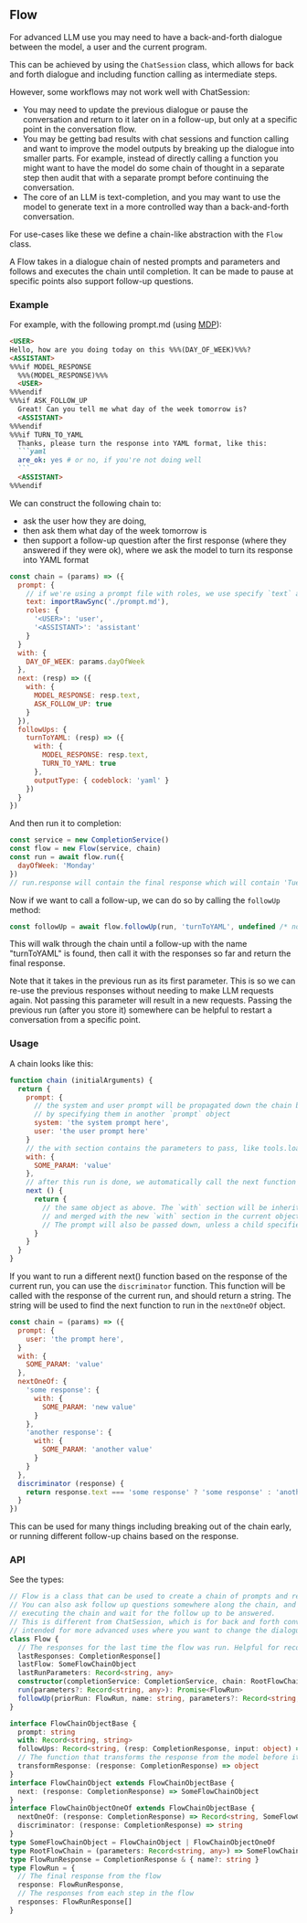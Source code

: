 ## Flow

For advanced LLM use you may need to have a back-and-forth dialogue between the model, a user and the current program.

This can be achieved by using the `ChatSession` class, which allows for back and forth dialogue and including function calling as intermediate steps.

However, some workflows may not work well with ChatSession:
* You may need to update the previous dialogue or pause the conversation and return to it later on in a follow-up, but only at a specific point in the conversation flow.
* You may be getting bad results with chat sessions and function calling and want to improve the model outputs by breaking up the dialogue into smaller parts. For example, instead of directly calling a function you might want to have the model do some chain of thought in a separate step then audit that with a separate prompt before continuing the conversation.
* The core of an LLM is text-completion, and you may want to use the model to generate text in a more controlled way than a back-and-forth conversation.

For use-cases like these we define a chain-like abstraction with the `Flow` class. 

A Flow takes in a dialogue chain of nested prompts and parameters and follows and executes the chain until completion.
It can be made to pause at specific points also support follow-up questions.

### Example

For example, with the following prompt.md (using [MDP](./MarkdownProcessing.md)):
````md
<USER>
Hello, how are you doing today on this %%%(DAY_OF_WEEK)%%%?
<ASSISTANT>
%%%if MODEL_RESPONSE
  %%%(MODEL_RESPONSE)%%%
  <USER>
%%%endif
%%%if ASK_FOLLOW_UP
  Great! Can you tell me what day of the week tomorrow is?
  <ASSISTANT>
%%%endif
%%%if TURN_TO_YAML
  Thanks, please turn the response into YAML format, like this:
  ```yaml
  are_ok: yes # or no, if you're not doing well
  ```
  <ASSISTANT>
%%%endif
````

We can construct the following chain to:
* ask the user how they are doing, 
* then ask them what day of the week tomorrow is
* then support a follow-up question after the first response (where they answered if they were ok), where we ask the model to turn its response into YAML format

```js
const chain = (params) => ({
  prompt: {
    // if we're using a prompt file with roles, we use specify `text` and `roles`. Otherwise, we can specify `user` and `system` as below.
    text: importRawSync('./prompt.md'),
    roles: {
      '<USER>': 'user',
      '<ASSISTANT>': 'assistant'
    }
  }
  with: {
    DAY_OF_WEEK: params.dayOfWeek
  },
  next: (resp) => ({
    with: {
      MODEL_RESPONSE: resp.text,
      ASK_FOLLOW_UP: true
    }
  }),
  followUps: {
    turnToYAML: (resp) => ({
      with: {
        MODEL_RESPONSE: resp.text,
        TURN_TO_YAML: true
      },
      outputType: { codeblock: 'yaml' }
    })
  }
})
```

And then run it to completion:
```js
const service = new CompletionService()
const flow = new Flow(service, chain)
const run = await flow.run({
  dayOfWeek: 'Monday'
})
// run.response will contain the final response which will contain 'Tuesday'
```

Now if we want to call a follow-up, we can do so by calling the `followUp` method:

```js
const followUp = await flow.followUp(run, 'turnToYAML', undefined /* no arguments to follow-up */)
```

This will walk through the chain until a follow-up with the name "turnToYAML" is found, then call it with the responses so far and return the final response.

Note that it takes in the previous run as its first parameter. This is so we can re-use
the previous responses without needing to make LLM requests again. Not passing this parameter will result in a new requests. Passing the previous run (after you store it)
somewhere can be helpful to restart a conversation from a specific point.

### Usage

A chain looks like this:
```js
function chain (initialArguments) {
  return {
    prompt: {
      // the system and user prompt will be propagated down the chain but you can override them at any point
      // by specifying them in another `prompt` object
      system: 'the system prompt here',
      user: 'the user prompt here'
    }
    // the with section contains the parameters to pass, like tools.loadPrompt(prompt, with)
    with: {
      SOME_PARAM: 'value'
    },
    // after this run is done, we automatically call the next function with the response if it exists
    next () {
      return {
        // the same object as above. The `with` section will be inherited from the closest parent
        // and merged with the new `with` section in the current object.
        // The prompt will also be passed down, unless a child specifies a different prompt.
      }
    }
  }
}
```

If you want to run a different next() function based on the response of the current run, you
can use the `discriminator` function. This function will be called with the response of the current run,
and should return a string. The string will be used to find the next function to run in the `nextOneOf` object.

```js
const chain = (params) => ({
  prompt: {
    user: 'the prompt here',
  }
  with: {
    SOME_PARAM: 'value'
  },
  nextOneOf: {
    'some response': {
      with: {
        SOME_PARAM: 'new value'
      }
    },
    'another response': {
      with: {
        SOME_PARAM: 'another value'
      }
    }
  },
  discriminator (response) {
    return response.text === 'some response' ? 'some response' : 'another response'
  }
})
```

This can be used for many things including breaking out of the chain early, or running different follow-up chains based on the response.

### API

See the types:

```ts
// Flow is a class that can be used to create a chain of prompts and response handling.
// You can also ask follow up questions somewhere along the chain, and Flow will stop
// executing the chain and wait for the follow up to be answered.
// This is different from ChatSession, which is for back and forth conversation, and
// intended for more advanced uses where you want to change the dialogue between a session.
class Flow {
  // The responses for the last time the flow was run. Helpful for recovering from errors.
  lastResponses: CompletionResponse[]
  lastFlow: SomeFlowChainObject
  lastRunParameters: Record<string, any>
  constructor(completionService: CompletionService, chain: RootFlowChain, options)
  run(parameters?: Record<string, any>): Promise<FlowRun>
  followUp(priorRun: FlowRun, name: string, parameters?: Record<string, any>): Promise<FlowRun>
}

interface FlowChainObjectBase {
  prompt: string
  with: Record<string, string>
  followUps: Record<string, (resp: CompletionResponse, input: object) => SomeFlowChainObject>
  // The function that transforms the response from the model before it's passed to the followUps/next or returned
  transformResponse: (response: CompletionResponse) => object
}
interface FlowChainObject extends FlowChainObjectBase {
  next: (response: CompletionResponse) => SomeFlowChainObject
}
interface FlowChainObjectOneOf extends FlowChainObjectBase {
  nextOneOf: (response: CompletionResponse) => Record<string, SomeFlowChainObject>
  discriminator: (response: CompletionResponse) => string
}
type SomeFlowChainObject = FlowChainObject | FlowChainObjectOneOf
type RootFlowChain = (parameters: Record<string, any>) => SomeFlowChainObject
type FlowRunResponse = CompletionResponse & { name?: string }
type FlowRun = {
  // The final response from the flow
  response: FlowRunResponse,
  // The responses from each step in the flow
  responses: FlowRunResponse[]
}
```